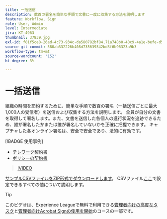 ```yaml
---
title: 一括送信
description: 数百の署名を簡単な手順で文書に一度に収集する方法を説明します
feature: Workflow, Sign
role: User, Admin
level: Intermediate
jira: KT-4963
thumbnail: 37839.jpg
exl-id: f81f5ce8-26ad-4c73-934c-da580782bf84,71a748b0-48c9-4a1e-befe-d5f311d6c05e
source-git-commit: 580ab332226b408d735639342bd3f6b96323a9b3
workflow-type: tm+mt
source-wordcount: '152'
ht-degree: 3%

---
```


# 一括送信

組織の時間を節約するために、簡単な手順で数百の署名（一括送信ごとに最大1,000人の受信者）を送信および収集する方法を説明します。 全員が自分の文書を取得して署名します。また、文書を送信した各個人の進行状況を追跡できるため、誰が署名したかまたは誰が署名していないかを正確に把握できます。 キャプチャした各オンライン署名は、安全で安全であり、法的に有効です。

[!BADGE 使用事例]

* [テレワーク契約書](https://experienceleague.adobe.com/docs/document-cloud-learn/sign-learning-hub/expand/recipes/gov/usecasegovtelework.html?lang=en)
* [ポリシーの契約書](https://experienceleague.adobe.com/docs/document-cloud-learn/sign-learning-hub/expand/recipes/com/usecasecompolicy.html?lang=en)

>[!VIDEO](https://video.tv.adobe.com/v/33655?quality=12&learn=on&hidetitle=true)

[サンプルCSVファイルをZIP形式でダウンロードします](../assets/sendInBulkSample.zip)。 CSVファイル[ここ](https://helpx.adobe.com/sign/adv-user/send-in-bulk/send-with-csv.html)で設定できるすべての値について説明します。

>[!TIP]
>
このビデオは、Experience Leagueで無料で利用できる[管理者向けの高度なタスク](https://experienceleague.adobe.com/?recommended=Sign-U-1-2020.3)と[管理者向けAcrobat Signの使用を開始](https://experienceleague.adobe.com/?recommended=Sign-A-1-2020.2)のコースの一部です。
